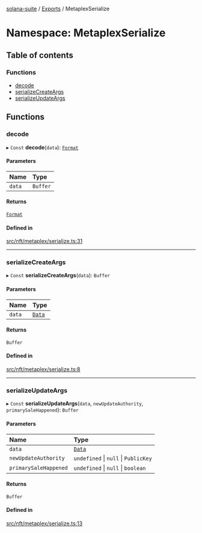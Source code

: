 [solana-suite](../README.md) / [Exports](../modules.md) / MetaplexSerialize

# Namespace: MetaplexSerialize

## Table of contents

### Functions

- [decode](MetaplexSerialize.md#decode)
- [serializeCreateArgs](MetaplexSerialize.md#serializecreateargs)
- [serializeUpdateArgs](MetaplexSerialize.md#serializeupdateargs)

## Functions

### decode

▸ `Const` **decode**(`data`): [`Format`](../interfaces/Metaplex.Format.md)

#### Parameters

| Name | Type |
| :------ | :------ |
| `data` | `Buffer` |

#### Returns

[`Format`](../interfaces/Metaplex.Format.md)

#### Defined in

[src/nft/metaplex/serialize.ts:31](https://github.com/atonoy/solana-suite/blob/7e44c28/src/nft/metaplex/serialize.ts#L31)

___

### serializeCreateArgs

▸ `Const` **serializeCreateArgs**(`data`): `Buffer`

#### Parameters

| Name | Type |
| :------ | :------ |
| `data` | [`Data`](../classes/MetaplexInstructure.Data.md) |

#### Returns

`Buffer`

#### Defined in

[src/nft/metaplex/serialize.ts:8](https://github.com/atonoy/solana-suite/blob/7e44c28/src/nft/metaplex/serialize.ts#L8)

___

### serializeUpdateArgs

▸ `Const` **serializeUpdateArgs**(`data`, `newUpdateAuthority`, `primarySaleHappened`): `Buffer`

#### Parameters

| Name | Type |
| :------ | :------ |
| `data` | [`Data`](../classes/MetaplexInstructure.Data.md) |
| `newUpdateAuthority` | `undefined` \| ``null`` \| `PublicKey` |
| `primarySaleHappened` | `undefined` \| ``null`` \| `boolean` |

#### Returns

`Buffer`

#### Defined in

[src/nft/metaplex/serialize.ts:13](https://github.com/atonoy/solana-suite/blob/7e44c28/src/nft/metaplex/serialize.ts#L13)
